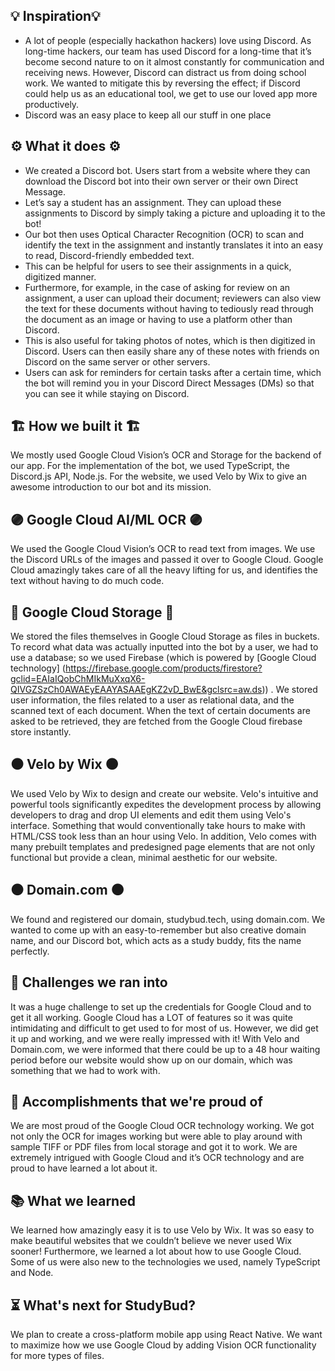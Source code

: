 ## 💡 Inspiration💡
- A lot of people (especially hackathon hackers) love using Discord. As long-time hackers, our team has used Discord for a long-time that it’s become second nature to on it almost constantly for communication and receiving news. However, Discord can distract us from doing school work. We wanted to mitigate this by reversing the effect; if Discord could help us as an educational tool, we get to use our loved app more productively. 
- Discord was an easy place to keep all our stuff in one place

## ⚙️ What it does ⚙️
- We created a Discord bot. Users start from a website where they can download the Discord bot into their own server or their own Direct Message. 
- Let’s say a student has an assignment. They can upload these assignments to Discord by simply taking a picture and uploading it to the bot!
- Our bot then uses Optical Character Recognition (OCR) to scan and identify the text in the assignment and instantly translates it into an easy to read, Discord-friendly embedded text.
- This can be helpful for users to see their assignments in a quick, digitized manner. 
- Furthermore, for example, in the case of asking for review on an assignment, a user can upload their document; reviewers can also view the text for these documents without having to tediously read through the document as an image or having to use a platform other than Discord.
- This is also useful for taking photos of notes, which is then digitized in Discord. Users can then easily share any of these notes with friends on Discord on the same server or other servers.
- Users can ask for reminders for certain tasks after a certain time, which the bot will remind you in your Discord Direct Messages (DMs) so that you can see it while staying on Discord.

## 🏗️ How we built it 🏗️
We mostly used Google Cloud Vision’s OCR and Storage for the backend of our app. For the implementation of the bot, we used TypeScript, the Discord.js API, Node.js. For the website, we used Velo by Wix to give an awesome introduction to our bot and its mission.

## 🟣 Google Cloud AI/ML OCR 🟣
We used the Google Cloud Vision’s OCR to read text from images. We use the Discord URLs of the images and passed it over to Google Cloud. Google Cloud amazingly takes care of all the heavy lifting for us, and identifies the text without having to do much code. 

## 🔴 Google Cloud Storage 🔴
We stored the files themselves in Google Cloud Storage as files in buckets. To record what data was actually inputted into the bot by a user, we had to use a database; so we used Firebase (which is powered by [Google Cloud technology] (https://firebase.google.com/products/firestore?gclid=EAIaIQobChMIkMuXxqX6-QIVGZSzCh0AWAEyEAAYASAAEgKZ2vD_BwE&gclsrc=aw.ds)) . We stored user information, the files related to a user as relational data, and the scanned text of each document. When the text of certain documents are asked to be retrieved, they are fetched from the Google Cloud firebase store instantly. 

## ⚫ Velo by Wix ⚫
We used Velo by Wix to design and create our website. Velo's intuitive and powerful tools significantly expedites the development process by allowing developers to drag and drop UI elements and edit them using Velo's interface. Something that would conventionally take hours to make with HTML/CSS took less than an hour using Velo. In addition, Velo comes with many prebuilt templates and predesigned page elements that are not only functional but provide a clean, minimal aesthetic for our website. 

## ⚫ Domain.com ⚫
We found and registered our domain, studybud.tech, using domain.com. We wanted to come up with an easy-to-remember but also creative domain name, and our Discord bot, which acts as a study buddy, fits the name perfectly. 

## 🚩 Challenges we ran into
It was a huge challenge to set up the credentials for Google Cloud and to get it all working. Google Cloud has a LOT of features so it was quite intimidating and difficult to get used to for most of us. However, we did get it up and working, and we were really impressed with it! With Velo and Domain.com, we were informed that there could be up to a 48 hour waiting period before our website would show up on our domain, which was something that we had to work with. 

## 🥇 Accomplishments that we're proud of
We are most proud of the Google Cloud OCR technology working. We got not only the OCR for images working but were able to play around with sample TIFF or PDF files from local storage and got it to work. We are extremely intrigued with Google Cloud and it’s OCR technology and are proud to have learned a lot about it.

## 📚 What we learned
We learned how amazingly easy it is to use Velo by Wix. It was so easy to make beautiful websites that we couldn’t believe we never used Wix sooner! Furthermore, we learned a lot about how to use Google Cloud. Some of us were also new to the technologies we used, namely TypeScript and Node. 

## ⏳ What's next for StudyBud?
We plan to create a cross-platform mobile app using React Native. We want to maximize how we use Google Cloud by adding Vision OCR functionality for more types of files. 
